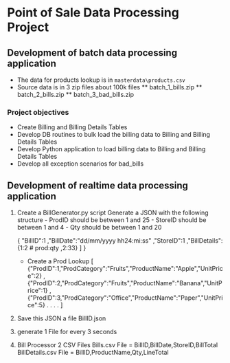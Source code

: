 # Point of Sale Data Processing Project

## Development of batch data processing application
* The data for products lookup is in `masterdata\products.csv`
* Source data is in 3 zip files about 100k files
** batch_1_bills.zip
** batch_2_bills.zip
** batch_3_bad_bills.zip

### Project objectives
* Create Billing and Billing Details Tables
* Develop DB routines to bulk load the billing data to Billing and Billing Details Tables
* Develop Python application to load billing data to Billing and Billing Details Tables
* Develop all exception scenarios for bad_bills

## Development of realtime data processing application


1. Create a BillGenerator.py script
    Generate a JSON with the following structure
        - ProdID should be between 1 and 25
        - StoreID should be between 1 and 4
        - Qty should be between 1 and 20

    { "BillID":1
     ,"BillDate":"dd/mm/yyyy hh24:mi:ss"
     ,"StoreID":1
     ,"BillDetails": {1:2    # prod:qty
                     ,2:33}
                    ]
    }
    
    - Create a Prod Lookup
    [ {"ProdID":1,"ProdCategory":"Fruits","ProductName":"Apple","UnitPrice":2}
     ,{"ProdID":2,"ProdCategory":"Fruits","ProductName":"Banana","UnitPrice":1}
     ,{"ProdID":3,"ProdCategory":"Office","ProductName":"Paper","UnitPrice":5}
    . . . .
    ]

2. Save this JSON a file BillID.json
3. generate 1 File for every 3 seconds

4. Bill Processor
    2 CSV Files
        Bills.csv       File = BillID,BillDate,StoreID,BillTotal
        BillDetails.csv File = BillID,ProductName,Qty,LineTotal
